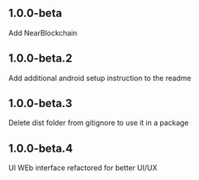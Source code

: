 ## 1.0.0-beta

Add NearBlockchain

## 1.0.0-beta.2

Add additional android setup instruction to the readme

## 1.0.0-beta.3

Delete dist folder from gitignore to use it in a package

## 1.0.0-beta.4

UI WEb interface refactored for better UI/UX

